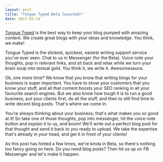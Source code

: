 ```yaml
---
layout: post
title: "Tongue Typed Beta launched!"
date: 2017-03-14
---
```


[Tongue Typed](http://tonguetyped.launchrock.com) is the best way to keep your blog pumped with amazing content. We create great blogs with your ideas and knowledge. You think, we make!

Tongue Typed is the slickest, quickest, easiest writing support service you've ever seen. Chat to us in Messenger (for the Beta). Voice note your thoughts, pop in relevant links, and sit back and relax while we turn your brain soup into textual gold. You think it, we write it. Awesomesauce.

Ok, one more time? We know that you know that writing blogs for your business is super important. You have to show your customers that you know your stuff, and all that content boosts your SEO ranking in all your favourite search engines. But we also know how tough it is to run a good business, put your clients first, do all the stuff, and then to still find time to write decent blog posts. That's where we come in.

You're always thinking about your business; that's what makes you so good at it! So take one of those thoughts, pop into messenger, hit the voice note button and explain it to us, and boom! We'll write out a perfect blog post for that thought and send it back to you ready to upload. We take the expertise that's already in your head, and get it in front of your clients!

As this post has hinted a few times, we're kinda in Beta, so there's nothing too fancy going on here. Do you need blog posts? Then hit us up on FB Messenger and let's make it happen.


